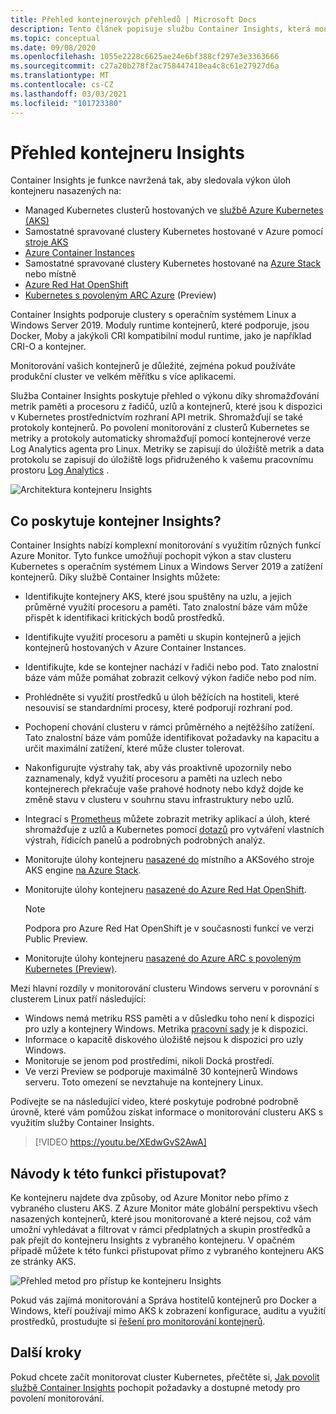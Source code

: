 ```yaml
---
title: Přehled kontejnerových přehledů | Microsoft Docs
description: Tento článek popisuje službu Container Insights, která monitoruje řešení AKS Container Insights a hodnotu, kterou zajišťuje, pomocí monitorování stavu clusterů AKS a Container Instances v Azure.
ms.topic: conceptual
ms.date: 09/08/2020
ms.openlocfilehash: 1055e2228c6625ae24e6bf388cf297e3e3363666
ms.sourcegitcommit: c27a20b278f2ac758447418ea4c8c61e27927d6a
ms.translationtype: MT
ms.contentlocale: cs-CZ
ms.lasthandoff: 03/03/2021
ms.locfileid: "101723380"
---
```

# <a name="container-insights-overview"></a>Přehled kontejneru Insights

Container Insights je funkce navržená tak, aby sledovala výkon úloh kontejneru nasazených na:

- Managed Kubernetes clusterů hostovaných ve [službě Azure Kubernetes (AKS)](../../aks/intro-kubernetes.md)
- Samostatné spravované clustery Kubernetes hostované v Azure pomocí [stroje AKS](https://github.com/Azure/aks-engine)
- [Azure Container Instances](../../container-instances/container-instances-overview.md)
- Samostatné spravované clustery Kubernetes hostované na [Azure Stack](/azure-stack/user/azure-stack-kubernetes-aks-engine-overview) nebo místně
- [Azure Red Hat OpenShift](../../openshift/intro-openshift.md)
- [Kubernetes s povoleným ARC Azure](../../azure-arc/kubernetes/overview.md) (Preview)

Container Insights podporuje clustery s operačním systémem Linux a Windows Server 2019. Moduly runtime kontejnerů, které podporuje, jsou Docker, Moby a jakýkoli CRI kompatibilní modul runtime, jako je například CRI-O a kontejner.

Monitorování vašich kontejnerů je důležité, zejména pokud používáte produkční cluster ve velkém měřítku s více aplikacemi.

Služba Container Insights poskytuje přehled o výkonu díky shromažďování metrik paměti a procesoru z řadičů, uzlů a kontejnerů, které jsou k dispozici v Kubernetes prostřednictvím rozhraní API metrik. Shromažďují se také protokoly kontejnerů.  Po povolení monitorování z clusterů Kubernetes se metriky a protokoly automaticky shromažďují pomocí kontejnerové verze Log Analytics agenta pro Linux. Metriky se zapisují do úložiště metrik a data protokolu se zapisují do úložiště logs přidruženého k vašemu pracovnímu prostoru [Log Analytics](../logs/log-query-overview.md) .

![Architektura kontejneru Insights](./media/container-insights-overview/azmon-containers-architecture-01.png)

## <a name="what-does-container-insights-provide"></a>Co poskytuje kontejner Insights?

Container Insights nabízí komplexní monitorování s využitím různých funkcí Azure Monitor. Tyto funkce umožňují pochopit výkon a stav clusteru Kubernetes s operačním systémem Linux a Windows Server 2019 a zatížení kontejnerů. Díky službě Container Insights můžete:

* Identifikujte kontejnery AKS, které jsou spuštěny na uzlu, a jejich průměrné využití procesoru a paměti. Tato znalostní báze vám může přispět k identifikaci kritických bodů prostředků.
* Identifikujte využití procesoru a paměti u skupin kontejnerů a jejich kontejnerů hostovaných v Azure Container Instances.
* Identifikujte, kde se kontejner nachází v řadiči nebo pod. Tato znalostní báze vám může pomáhat zobrazit celkový výkon řadiče nebo pod ním.
* Prohlédněte si využití prostředků u úloh běžících na hostiteli, které nesouvisí se standardními procesy, které podporují rozhraní pod.
* Pochopení chování clusteru v rámci průměrného a nejtěžšího zatížení. Tato znalostní báze vám pomůže identifikovat požadavky na kapacitu a určit maximální zatížení, které může cluster tolerovat.
* Nakonfigurujte výstrahy tak, aby vás proaktivně upozornily nebo zaznamenaly, když využití procesoru a paměti na uzlech nebo kontejnerech překračuje vaše prahové hodnoty nebo když dojde ke změně stavu v clusteru v souhrnu stavu infrastruktury nebo uzlů.
* Integrací s [Prometheus](https://prometheus.io/docs/introduction/overview/) můžete zobrazit metriky aplikací a úloh, které shromažďuje z uzlů a Kubernetes pomocí [dotazů](container-insights-log-search.md) pro vytváření vlastních výstrah, řídicích panelů a podrobných podrobných analýz.
* Monitorujte úlohy kontejneru [nasazené do](https://github.com/Azure/aks-engine) místního a AKSového stroje AKS engine [na Azure Stack](/azure-stack/user/azure-stack-kubernetes-aks-engine-overview).
* Monitorujte úlohy kontejneru [nasazené do Azure Red Hat OpenShift](../../openshift/intro-openshift.md).

    >[!NOTE]
    >Podpora pro Azure Red Hat OpenShift je v současnosti funkcí ve verzi Public Preview.
    >

* Monitorujte úlohy kontejneru [nasazené do Azure ARC s povoleným Kubernetes (Preview)](../../azure-arc/kubernetes/overview.md).

Mezi hlavní rozdíly v monitorování clusteru Windows serveru v porovnání s clusterem Linux patří následující:

- Windows nemá metriku RSS paměti a v důsledku toho není k dispozici pro uzly a kontejnery Windows. Metrika [pracovní sady](/windows/win32/memory/working-set) je k dispozici.
- Informace o kapacitě diskového úložiště nejsou k dispozici pro uzly Windows.
- Monitoruje se jenom pod prostředími, nikoli Docká prostředí.
- Ve verzi Preview se podporuje maximálně 30 kontejnerů Windows serveru. Toto omezení se nevztahuje na kontejnery Linux.

Podívejte se na následující video, které poskytuje podrobné podrobně úrovně, které vám pomůžou získat informace o monitorování clusteru AKS s využitím služby Container Insights.

> [!VIDEO https://youtu.be/XEdwGvS2AwA]

## <a name="how-do-i-access-this-feature"></a>Návody k této funkci přistupovat?

Ke kontejneru najdete dva způsoby, od Azure Monitor nebo přímo z vybraného clusteru AKS. Z Azure Monitor máte globální perspektivu všech nasazených kontejnerů, které jsou monitorované a které nejsou, což vám umožní vyhledávat a filtrovat v rámci předplatných a skupin prostředků a pak přejít do kontejneru Insights z vybraného kontejneru.  V opačném případě můžete k této funkci přistupovat přímo z vybraného kontejneru AKS ze stránky AKS.

![Přehled metod pro přístup ke kontejneru Insights](./media/container-insights-overview/azmon-containers-experience.png)

Pokud vás zajímá monitorování a Správa hostitelů kontejnerů pro Docker a Windows, kteří používají mimo AKS k zobrazení konfigurace, auditu a využití prostředků, prostudujte si [řešení pro monitorování kontejnerů](./containers.md).

## <a name="next-steps"></a>Další kroky

Pokud chcete začít monitorovat cluster Kubernetes, přečtěte si, [Jak povolit službě Container Insights](container-insights-onboard.md) pochopit požadavky a dostupné metody pro povolení monitorování.
